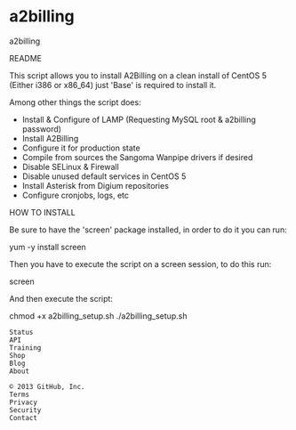 a2billing
=========

a2billing


README

This script allows you to install A2Billing on a clean install of CentOS 5 (Either i386 or x86_64) just 'Base' is required to install it.

Among other things the script does:

- Install & Configure of LAMP (Requesting MySQL root & a2billing password)
- Install A2Billing
- Configure it for production state
- Compile from sources the Sangoma Wanpipe drivers if desired
- Disable SELinux & Firewall
- Disable unused default services in CentOS 5
- Install Asterisk from Digium repositories
- Configure cronjobs, logs, etc

HOW TO INSTALL

Be sure to have the 'screen' package installed, in order to do it you can run:

yum -y install screen

Then you have to execute the script on a screen session, to do this run:

screen

And then execute the script:

chmod +x a2billing_setup.sh
./a2billing_setup.sh

    Status
    API
    Training
    Shop
    Blog
    About

    © 2013 GitHub, Inc.
    Terms
    Privacy
    Security
    Contact

